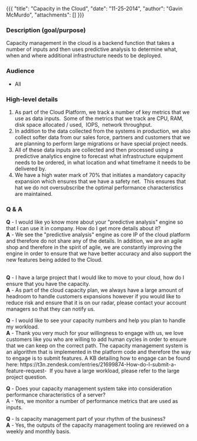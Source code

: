 {{{
  "title": "Capacity in the Cloud",
  "date": "11-25-2014",
  "author": "Gavin McMurdo",
  "attachments": []
}}}

<h3>Description (goal/purpose)</h3>
<p>Capacity management in the cloud is a backend function that takes a number of inputs and then uses predictive analysis to determine what, when and where additional infrastructure needs to be deployed.</p>
<h3>Audience</h3>
<ul>
  <li>All</li>
</ul>
<h3>High-level details &nbsp;</h3>
<ol>
  <li>As part of the Cloud Platform, we track a number of key metrics that we use as data inputs. &nbsp;Some of the metrics that we track are CPU, RAM, disk space allocated / used, &nbsp;IOPS, &nbsp;network throughput.</li>
  <li>In addition to the data collected from the systems in production, we also collect softer data from our sales force, partners and customers that we are planning to perform large migrations or have special project needs.</li>
  <li>All of these data inputs are collected and then processed using a predictive analytics engine to forecast what infrastructure equipment needs to be ordered, in what location and what timeframe it needs to be delivered by. &nbsp;</li>
  <li>We have a high water mark of 70% that initiates a mandatory capacity expansion which ensures that we have a safety net. &nbsp;This ensures that hat we do not oversubscribe&nbsp;the optimal performance characteristics are maintained.</li>
</ol>
<div></div>
<h3>Q &amp; A</h3>
<div>
  <p><strong>Q</strong> - I would like yo know more about your "predictive analysis" engine so that I can use it in company. How do I get more details about it?
    <br /><strong>A</strong> - We see the "predictive analysis" engine as core IP of the cloud platform and therefore do not share any of the details. In addition, we are an agile shop and therefore in the spirit of agile, we are constantly improving the engine
    in order to ensure that we have better accuracy and also support the new features being added to the Cloud.</p>
  <p>
    <br /><strong>Q</strong> - I have a large project that I would like to move to your cloud, how do I ensure that you have the capacity.
    <br /><strong>A</strong> - As part of the cloud capacity plan, we always have a large amount of headroom to handle customers expansions however if you would like to reduce risk and ensure that it is on our radar, please contact your account managers so
    that they can notify us.</p>
  <p><strong>Q</strong> - I would like to see your capacity numbers and help you plan to handle my workload.
    <br /><strong>A</strong> - Thank you very much for your willingness to engage with us, we love customers like you who are willing to add human cycles in order to ensure that we can keep on the correct path. The capacity management system is an algorithm
    that is implemented in the platform code and therefore the way to engage is to submit features. A KB detailing how to engage can be found here: https://t3n.zendesk.com/entries/21699874-How-do-I-submit-a-feature-request- &nbsp;If you have a large workload,
    please refer to the large project question.</p>
  <p><strong>Q</strong> - Does your capacity management system take into consideration performance characteristics of a server?
    <br />A - Yes, we monitor a number of performance metrics that are used as inputs.</p>
  <p><strong>Q</strong> - Is capacity management part of your rhythm of the business?
    <br /><strong>A</strong> - Yes, the outputs of the capacity management tooling are reviewed on a weekly and monthly basis.</p>
</div>